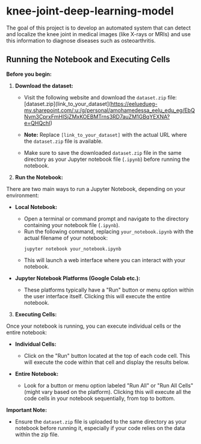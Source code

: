 # knee-joint-deep-learning-model
The goal of this project is to develop an automated system that can detect and localize the knee joint in medical images (like X-rays or MRIs) and use this information to diagnose diseases such as osteoarthritis.
## Running the Notebook and Executing Cells

**Before you begin:**

1. **Download the dataset:**

   * Visit the following website and download the `dataset.zip` file: [dataset.zip](link_to_your_dataset](https://eeluedueg-my.sharepoint.com/:u:/g/personal/amohamedessa_eelu_edu_eg/EbQNvm3CprxFmHISjZMxKOEBMTrns3RD7auZM1GBqYEXNA?e=QHQchI)
   * **Note:** Replace `[link_to_your_dataset]` with the actual URL where the `dataset.zip` file is available.

   * Make sure to save the downloaded `dataset.zip` file in the same directory as your Jupyter notebook file (`.ipynb`) before running the notebook.
2. **Run the Notebook:**

There are two main ways to run a Jupyter Notebook, depending on your environment:

* **Local Notebook:**
    * Open a terminal or command prompt and navigate to the directory containing your notebook file (`.ipynb`).
    * Run the following command, replacing `your_notebook.ipynb` with the actual filename of your notebook:
        ```
        jupyter notebook your_notebook.ipynb
        ```
    * This will launch a web interface where you can interact with your notebook.

* **Jupyter Notebook Platforms (Google Colab etc.):**
    * These platforms typically have a "Run" button or menu option within the user interface itself. Clicking this will execute the entire notebook.


3. **Executing Cells:**

Once your notebook is running, you can execute individual cells or the entire notebook:

* **Individual Cells:**
    * Click on the "Run" button located at the top of each code cell. This will execute the code within that cell and display the results below.

* **Entire Notebook:**
    * Look for a button or menu option labeled "Run All" or "Run All Cells" (might vary based on the platform). Clicking this will execute all the code cells in your notebook sequentially, from top to bottom.


**Important Note:**

* Ensure the `dataset.zip` file is uploaded to the same directory as your notebook before running it, especially if your code relies on the data within the zip file.
